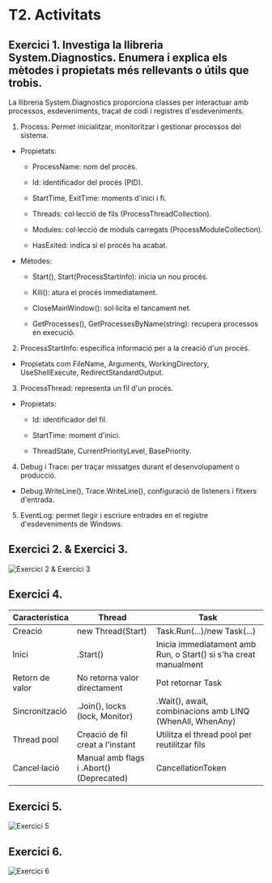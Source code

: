 # T2. Activitats

## Exercici 1. Investiga la llibreria System.Diagnostics. Enumera i explica els mètodes i propietats més rellevants o útils que trobis.

La llibreria System.Diagnostics proporciona classes per interactuar amb processos, esdeveniments, traçat de codi i registres d'esdeveniments.

1. Process: Permet inicialitzar, monitoritzar i gestionar processos del sistema.

- Propietats:

  - ProcessName: nom del procés.

  - Id: identificador del procés (PID).

  - StartTime, ExitTime: moments d'inici i fi.

  - Threads: col·lecció de fils (ProcessThreadCollection).

  - Modules: col·lecció de mòduls carregats (ProcessModuleCollection).

  - HasExited: indica si el procés ha acabat.

- Mètodes:

  - Start(), Start(ProcessStartInfo): inicia un nou procés.

  - Kill(): atura el procés immediatament.

  - CloseMainWindow(): sol·licita el tancament net.

  - GetProcesses(), GetProcessesByName(string): recupera processos en execució.

2. ProcessStartInfo: especifica informació per a la creació d'un procés.

- Propietats com FileName, Arguments, WorkingDirectory, UseShellExecute, RedirectStandardOutput.

3. ProcessThread: representa un fil d'un procés.

- Propietats:

  - Id: identificador del fil.

  - StartTime: moment d'inici.

  - ThreadState, CurrentPriorityLevel, BasePriority.

4. Debug i Trace: per traçar missatges durant el desenvolupament o producció.

- Debug.WriteLine(), Trace.WriteLine(), configuració de listeners i fitxers d'entrada.

5. EventLog: permet llegir i escriure entrades en el registre d'esdeveniments de Windows.

## Exercici 2. & Exercici 3.
![Exercici 2 & Exercici 3](./Ex2&3.cs)

## Exercici 4.

| Característica | Thread | Task |
| -------------- | ------- | --- |
| Creació | new Thread(Start) | Task.Run(...)/new Task(...) |
| Inici | .Start() | Inicia immediatament amb Run, o Start() si s'ha creat manualment |
| Retorn de valor | No retorna valor directament | Pot retornar Task<TResult> |
| Sincronització | .Join(), locks (lock, Monitor) | .Wait(), await, combinacions amb LINQ (WhenAll, WhenAny) |
| Thread pool | Creació de fil creat a l'instant | Utilitza el thread pool per reutilitzar fils |
| Cancel·lació | Manual amb flags i .Abort() (Deprecated) | CancellationToken |

## Exercici 5.
![Exercici 5](./Ex5.cs)

## Exercici 6.
![Exercici 6](./Ex6.cs)
